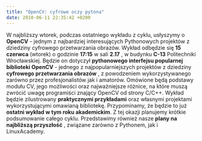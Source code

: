 ```yaml
---
title: "OpenCV: cyfrowe oczy pytona"
date: 2010-06-11 22:35:42 +0200
---
```

W najbliższy wtorek, podczas ostatniego wykładu z cyklu, usłyszymy o **OpenCV** - jednym z najbardziej interesujących Pythonowych projektów z dziedziny cyfrowego przetwarzania obrazów. Wykład odbędzie się **15 czerwca** (wtorek) o godzinie **17:15** w sali **2.17** , w budynku **C-13** Politechniki Wrocławskiej. Będzie on dotyczył **pythonowego interfejsu popularnej biblioteki OpenCV** - jednego z najpopularniejszych projektów z dziedziny **cyfrowego przetwarzania obrazów** , z powodzeniem wykorzystywanego zarówno przez profesjonalistów jak i amatorów. Omówione będą podstawy modułu CV, jego możliwości oraz najważniejsze różnice, na które muszą zwrócić uwagę programiści znający OpenCV od strony C/C++. Wykład będzie zilustrowany **praktycznymi przykładami** oraz własnymi projektami wykorzystującymi omawianą bibliotekę. Przypominamy, że będzie to już **ostatni wykład w tym roku akademickim**. Z tej okazji planujemy krótkie podsumowanie całego cyklu. Przedstawimy również nasze **plany na najbliższą przyszłość** , związane zarówno z Pythonem, jak i LinuxAcademy.
